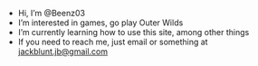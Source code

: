 - Hi, I’m @Beenz03
- I’m interested in games, go play Outer Wilds
- I’m currently learning how to use this site, among other things
- If you need to reach me, just email or something at jackblunt.jb@gmail.com

<!---
Beenz03/Beenz03 is a ✨ special ✨ repository because its `README.md` (this file) appears on your GitHub profile.
You can click the Preview link to take a look at your changes.
--->
